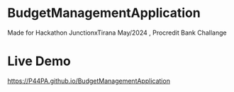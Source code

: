 # BudgetManagementApplication
Made for Hackathon JunctionxTirana May/2024 , Procredit Bank Challange

# Live Demo
https://P44PA.github.io/BudgetManagementApplication
